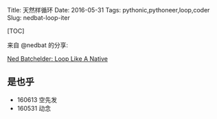 Title: 天然样循环
Date: 2016-05-31
Tags: pythonic,pythoneer,loop,coder
Slug: nedbat-loop-iter


[TOC]

来自 @nedbat 的分享:

[Ned Batchelder: Loop Like A Native](http://nedbatchelder.com/text/iter.html)

## 是也乎

- 160613 空先发
- 160531 动念
